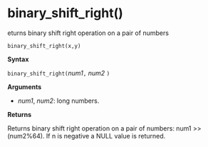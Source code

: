 # binary_shift_right()

eturns binary shift right operation on a pair of numbers

    binary_shift_right(x,y)	

**Syntax**

`binary_shift_right(`*num1*`,` *num2* `)`

**Arguments**

* *num1*, *num2*: long numbers.

**Returns**

Returns binary shift right operation on a pair of numbers: num1 >> (num2%64).
If n is negative a NULL value is returned.